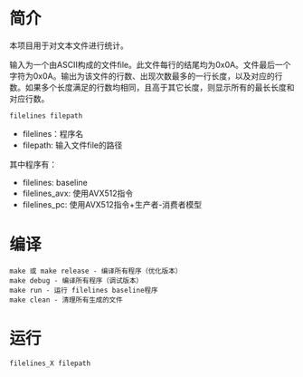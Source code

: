 # 简介
本项目用于对文本文件进行统计。

输入为一个由ASCII构成的文件file。此文件每行的结尾均为0x0A。文件最后一个字符为0x0A。输出为该文件的行数、出现次数最多的一行长度，以及对应的行数。如果多个长度满足的行数均相同，且高于其它长度，则显示所有的最长长度和对应行数。

```
filelines filepath
```
- filelines：程序名
- filepath: 输入文件file的路径

其中程序有：
- filelines: baseline
- filelines_avx:  使用AVX512指令
- filelines_pc: 使用AVX512指令+生产者-消费者模型

# 编译
```
make 或 make release - 编译所有程序（优化版本）
make debug - 编译所有程序（调试版本）
make run - 运行 filelines baseline程序
make clean - 清理所有生成的文件
```

# 运行

```
filelines_X filepath
```
